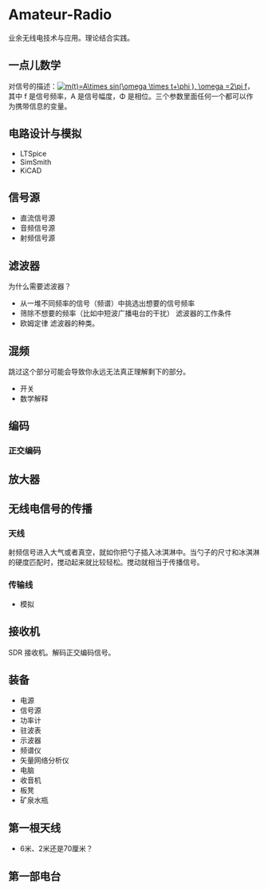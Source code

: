# Amateur-Radio
业余无线电技术与应用。理论结合实践。
## 一点儿数学
对信号的描述：<a href="https://www.codecogs.com/eqnedit.php?latex=m(t)=A\times&space;sin(\omega&space;\times&space;t&plus;\phi&space;),&space;\omega&space;=2\pi&space;f" target="_blank"><img src="https://latex.codecogs.com/gif.latex?m(t)=A\times&space;sin(\omega&space;\times&space;t&plus;\phi&space;),&space;\omega&space;=2\pi&space;f" title="m(t)=A\times sin(\omega \times t+\phi ), \omega =2\pi f" /></a>，其中 f 是信号频率，A 是信号幅度，Φ 是相位。三个参数里面任何一个都可以作为携带信息的变量。
## 电路设计与模拟
* LTSpice 
* SimSmith
* KiCAD
## 信号源
* 直流信号源
* 音频信号源
* 射频信号源
## 滤波器
为什么需要滤波器？
* 从一堆不同频率的信号（频谱）中挑选出想要的信号频率
* 筛除不想要的频率（比如中短波广播电台的干扰）
滤波器的工作条件
* 欧姆定律
滤波器的种类。
## 混频
跳过这个部分可能会导致你永远无法真正理解剩下的部分。
* 开关
* 数学解释
## 编码
### 正交编码
## 放大器
## 无线电信号的传播
### 天线
射频信号进入大气或者真空，就如你把勺子插入冰淇淋中。当勺子的尺寸和冰淇淋的硬度匹配时，搅动起来就比较轻松。搅动就相当于传播信号。
### 传输线
* 模拟
## 接收机
SDR 接收机。解码正交编码信号。
## 装备
* 电源
* 信号源
* 功率计
* 驻波表
* 示波器
* 频谱仪
* 矢量网络分析仪
* 电脑
* 收音机
* 板凳
* 矿泉水瓶
## 第一根天线
* 6米、2米还是70厘米？
## 第一部电台
